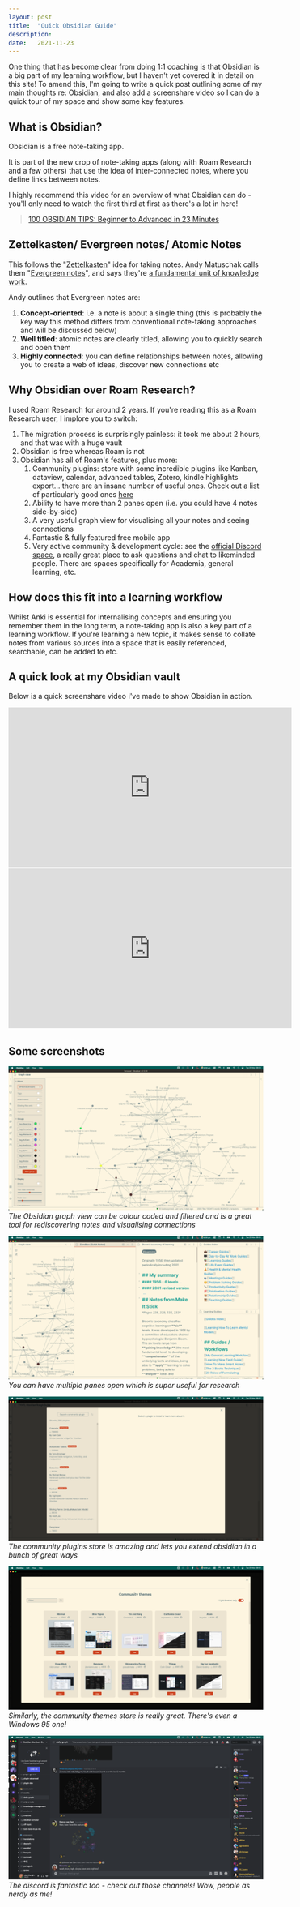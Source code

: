 ```yaml
---
layout: post
title:  "Quick Obsidian Guide"
description: 
date:   2021-11-23
---
```


One thing that has become clear from doing 1:1 coaching is that Obsidian is a big part of my learning workflow, but I haven't yet covered it in detail on this site! To amend this, I'm going to write a quick post outlining some of my main thoughts re: Obsidian, and also add a screenshare video so I can do a quick tour of my space and show some key features. 

## What is Obsidian?

Obsidian is a free note-taking app.

It is part of the new crop of note-taking apps (along with Roam Research and a few others) that use the idea of inter-connected notes, where you define links between notes. 

I highly recommend this video for an overview of what Obsidian can do - you'll only need to watch the first third at first as there's a lot in here! 

> [100 OBSIDIAN TIPS: Beginner to Advanced in 23 Minutes](https://www.youtube.com/watch?v=wKNWMBeGCuU)

## Zettelkasten/ Evergreen notes/ Atomic Notes

This follows the "[Zettelkasten](https://zenkit.com/en/blog/a-beginners-guide-to-the-zettelkasten-method/)" idea for taking notes. Andy Matuschak calls them "[Evergreen notes](https://notes.andymatuschak.org/Evergreen_notes)", and says they're [a fundamental unit of knowledge work](https://notes.andymatuschak.org/z3SjnvsB5aR2ddsycyXofbYR7fCxo7RmKW2be). 

Andy outlines that Evergreen notes are:
1. **Concept-oriented**: i.e. a note is about a single thing (this is probably the key way this method differs from conventional note-taking approaches and will be discussed below)
2. **Well titled**: atomic notes are clearly titled, allowing you to quickly search and open them
3. **Highly connected**: you can define relationships between notes, allowing you to create a web of ideas, discover new connections etc

## Why Obsidian over Roam Research?

I used Roam Research for around 2 years. If you're reading this as a Roam Research user, I implore you to switch:

1. The migration process is surprisingly painless: it took me about 2 hours, and that was with a huge vault
2. Obsidian is free whereas Roam is not
3. Obsidian has all of Roam's features, plus more:
	1. Community plugins: store with some incredible plugins like Kanban, dataview, calendar, advanced tables, Zotero, kindle highlights export... there are an insane number of useful ones. Check out a list of particularly good ones [here](https://www.obsidianroundup.org/plugins/)
	2. Ability to have more than 2 panes open (i.e. you could have 4 notes side-by-side)
	3. A very useful graph view for visualising all your notes and seeing connections
	4. Fantastic & fully featured free mobile app
	5. Very active community & development cycle: see the [official Discord space](https://obsidian.md/community), a really great place to ask questions and chat to likeminded people. There are spaces specifically for Academia, general learning, etc.

## How does this fit into a learning workflow

Whilst Anki is essential for internalising concepts and ensuring you remember them in the long term, a note-taking app is also a key part of a learning workflow. If you're learning a new topic, it makes sense to collate notes from various sources into a space that is easily referenced, searchable, can be added to etc. 

## A quick look at my Obsidian vault
Below is a quick screenshare video I've made to show Obsidian in action.

<iframe width="560" height="315" src="https://www.youtube.com/embed/UXWbjAmS58k" title="YouTube video player" frameborder="0" allow="accelerometer; autoplay; clipboard-write; encrypted-media; gyroscope; picture-in-picture" allowfullscreen></iframe>

<iframe width="560" height="315" src="https://www.youtube.com/embed/_MPI6NdHeY8" title="YouTube video player" frameborder="0" allow="accelerometer; autoplay; clipboard-write; encrypted-media; gyroscope; picture-in-picture" allowfullscreen></iframe>

## Some screenshots

![alt text](/images/obsidian__ea_graph.png)
*The Obsidian graph view can be colour coded and filtered and is a great tool for rediscovering notes and visualising connections*

![alt text](/images/obsidian__multiple_panes.png)
*You can have multiple panes open which is super useful for research*

![alt text](/images/obsidian__plugins.png)
*The community plugins store is amazing and lets you extend obsidian in a bunch of great ways*

![alt text](/images/obsidian__themes.png)
*Similarly, the community themes store is really great. There's even a Windows 95 one!*

![alt text](/images/obsidian__discord.png)
*The discord is fantastic too - check out those channels! Wow, people as nerdy as me!*
